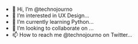 - 👋 Hi, I’m @technojourno
- 👀 I’m interested in UX Design...
- 🌱 I’m currently learning Python...
- 💞️ I’m looking to collaborate on ...
- 📫 How to reach me @technojourno on Twitter...

<!---
technojourno/technojourno is a ✨ special ✨ repository because its `README.md` (this file) appears on your GitHub profile.
You can click the Preview link to take a look at your changes.
--->

